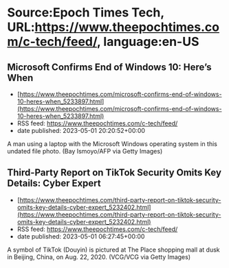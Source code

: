# Source:Epoch Times Tech, URL:https://www.theepochtimes.com/c-tech/feed/, language:en-US

## Microsoft Confirms End of Windows 10: Here’s When
 - [https://www.theepochtimes.com/microsoft-confirms-end-of-windows-10-heres-when_5233897.html](https://www.theepochtimes.com/microsoft-confirms-end-of-windows-10-heres-when_5233897.html)
 - RSS feed: https://www.theepochtimes.com/c-tech/feed/
 - date published: 2023-05-01 20:20:52+00:00

A man using a laptop with the Microsoft Windows operating system in this undated file photo. (Bay Ismoyo/AFP via Getty Images)

## Third-Party Report on TikTok Security Omits Key Details: Cyber Expert
 - [https://www.theepochtimes.com/third-party-report-on-tiktok-security-omits-key-details-cyber-expert_5232402.html](https://www.theepochtimes.com/third-party-report-on-tiktok-security-omits-key-details-cyber-expert_5232402.html)
 - RSS feed: https://www.theepochtimes.com/c-tech/feed/
 - date published: 2023-05-01 06:27:45+00:00

A symbol of TikTok (Douyin) is pictured at The Place shopping mall at dusk in Beijing, China, on Aug. 22, 2020. (VCG/VCG via Getty Images)

